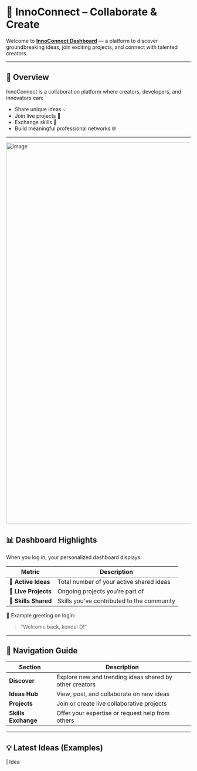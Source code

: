 # 🌟 InnoConnect – Collaborate & Create

Welcome to **[InnoConnect Dashboard](https://spark-hub-b2bb63b6.base44.app/dashboard)** — a platform to discover groundbreaking ideas, join exciting projects, and connect with talented creators.

---

## 🚀 Overview

InnoConnect is a collaboration platform where creators, developers, and innovators can:
- Share unique ideas 💡  
- Join live projects 🚀  
- Exchange skills 🤝  
- Build meaningful professional networks 🌐  

---
<img width="1891" height="1037" alt="image" src="https://github.com/user-attachments/assets/7c9961a7-eb58-4e8a-808f-c41ced44b427" />


## 📊 Dashboard Highlights

When you log in, your personalized dashboard displays:

| Metric | Description |
|--------|--------------|
| 🧠 **Active Ideas** | Total number of your active shared ideas |
| 🚀 **Live Projects** | Ongoing projects you’re part of |
| 💬 **Skills Shared** | Skills you've contributed to the community |

👋 Example greeting on login:
> “Welcome back, kondal D!”

---

## 🧭 Navigation Guide

| Section | Description |
|----------|-------------|
| **Discover** | Explore new and trending ideas shared by other creators |
| **Ideas Hub** | View, post, and collaborate on new ideas |
| **Projects** | Join or create live collaborative projects |
| **Skills Exchange** | Offer your expertise or request help from others |

---

## 💡 Latest Ideas (Examples)

| Idea

